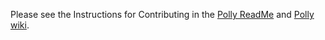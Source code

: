 Please see the Instructions for Contributing in the [Polly ReadMe](https://github.com/App-vNext/Polly#instructions-for-contributing) and [Polly wiki](https://github.com/App-vNext/Polly/wiki/Git-Workflow).

